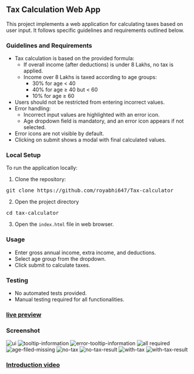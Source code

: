 ## Tax Calculation Web App
This project implements a web application for calculating taxes based on user input. It follows specific guidelines and requirements outlined below.

### Guidelines and Requirements
* Tax calculation is based on the provided formula:
   - If overall income (after deductions) is under 8 Lakhs, no tax is applied.
   - Income over 8 Lakhs is taxed according to age groups:
       - 30% for age < 40
       - 40% for age ≥ 40 but < 60
       - 10% for age ≥ 60
* Users should not be restricted from entering incorrect values.
* Error handling:
   - Incorrect input values are highlighted with an error icon.
   - Age dropdown field is mandatory, and an error icon appears if not selected.
* Error icons are not visible by default.
* Clicking on submit shows a modal with final calculated values.

### Local Setup
To run the application locally:

1. Clone the repository:
<pre>git clone https://github.com/royabhi647/Tax-calculator</pre>

2. Open the project directory
<pre>cd tax-calculator</pre>

3. Open the `index.html` file in web browser.

### Usage
   - Enter gross annual income, extra income, and deductions.
   - Select age group from the dropdown.
   - Click submit to calculate taxes.

### Testing
   - No automated tests provided.
   - Manual testing required for all functionalities.

### [live preview](https://main--abhi-tax-calculator.netlify.app/)

### Screenshot
 ![ui](https://github.com/royabhi647/Tax-calculator/assets/98969290/5d6ee241-5ad7-4396-936f-1d4fd0b85b66)
 ![tooltip-information](https://github.com/royabhi647/Tax-calculator/assets/98969290/b6303959-345e-48a4-a0f4-98a2ff2798ed)
 ![error-tooltip-information](https://github.com/royabhi647/Tax-calculator/assets/98969290/795827a7-2700-4805-acd3-da1975bce4c0)
 ![all required](https://github.com/royabhi647/Tax-calculator/assets/98969290/20ba0b4d-12ed-4ead-92ea-efea010e8ac9)
 ![age-filed-missing](https://github.com/royabhi647/Tax-calculator/assets/98969290/b1301df1-be6a-4b9b-a83e-61a13bb86cc7)
 ![no-tax](https://github.com/royabhi647/Tax-calculator/assets/98969290/f48bb0a9-c8b0-40ca-a45e-dbfd8df413e6)
 ![no-tax-result](https://github.com/royabhi647/Tax-calculator/assets/98969290/935b27fe-92e7-48ca-82c2-7b28499a278c)
 ![with-tax](https://github.com/royabhi647/Tax-calculator/assets/98969290/6ab4b783-f332-4bee-ac74-435fd9483a70)
 ![with-tax-result](https://github.com/royabhi647/Tax-calculator/assets/98969290/3278e63f-a8ba-4849-961c-bf8810d51633)

### [Introduction video](https://drive.google.com/file/d/16u63pPNtklyfG6JcGls5D9U687oZd6b2/view?usp=sharing)